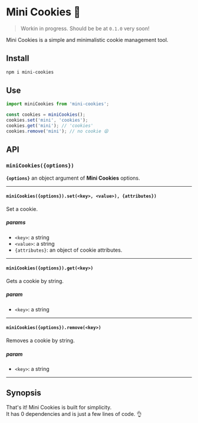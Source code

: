 # Mini Cookies 🍪

> Workin in progress. Should be be at `0.1.0` very soon!

Mini Cookies is a simple and minimalistic cookie management tool.

## Install

```bash
npm i mini-cookies
```

## Use

```typescript
import miniCookies from 'mini-cookies';

const cookies = miniCookies();
cookies.set('mini', 'cookies');
cookies.get('mini'); // 'cookies'
cookies.remove('mini'); // no cookie 😫
```

## API

### `miniCookies({options})`

**`{options}`** an object argument of **Mini Cookies** options.

---

#### `miniCookies({options}).set(<key>, <value>), {attributes})`

Set a cookie. 

##### params 

- `<key>`: a string 
- `<value>`: a string 
- `{attributes}`: an object of cookie attributes.

---

#### `miniCookies({options}).get(<key>)`

Gets a cookie by string. 

##### param

- `<key>`: a string

---

#### `miniCookies({options}).remove(<key>)`

Removes a cookie by string. 

##### param

- `<key>`: a string

---

## Synopsis

That's it! Mini Cookies is built for simplicity.<br/>
It has 0 dependencies and is just a few lines of code. 👌
